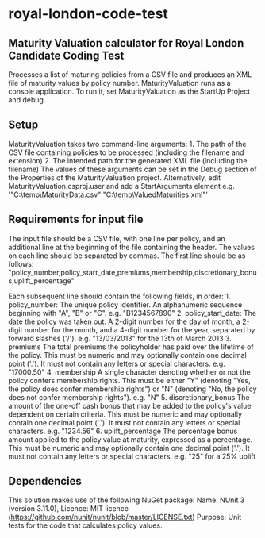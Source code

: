 # royal-london-code-test
Maturity Valuation calculator for Royal London Candidate Coding Test
--------------------------------------------------------------------

Processes a list of maturing policies from a CSV file and produces an XML file of maturity values by policy number.
MaturityValuation runs as a console application. To run it, set MaturityValuation as the StartUp Project and debug.


Setup
-----

MaturityValuation takes two command-line arguments:
	1. The path of the CSV file containing policies to be processed (including the filename and extension)
	2. The intended path for the generated XML file (including the filename)
The values of these arguments can be set in the Debug section of the Properties of the MaturityValuation project.
Alternatively, edit MaturityValuation.csproj.user and add a StartArguments element
e.g. '<StartArguments>"C:\temp\MaturityData.csv" "C:\temp\ValuedMaturities.xml"</StartArguments>'


Requirements for input file
---------------------------

The input file should be a CSV file, with one line per policy, and an additional line at the beginning of the file containing the header.
The values on each line should be separated by commas.
The first line should be as follows:
	"policy_number,policy_start_date,premiums,membership,discretionary_bonus,uplift_percentage"

Each subsequent line should contain the following fields, in order:
	1. policy_number:
		The unique policy identifier.
		An alphanumeric sequence beginning with "A", "B" or "C".
		e.g. "B1234567890"
	2. policy_start_date:
		The date the policy was taken out.
		A 2-digit number for the day of month, a 2-digit number for the month, and a 4-digit number for the year, separated by forward slashes ('/').
		e.g. "13/03/2013" for the 13th of March 2013
	3. premiums
		The total premiums the policyholder has paid over the lifetime of the policy.
		This must be numeric and may optionally contain one decimal point ('.'). It must not contain any letters or special characters.
		e.g. "17000.50"
	4. membership
		A single character denoting whether or not the policy confers membership rights.
		This must be either "Y" (denoting "Yes, the policy does confer membership rights") or "N" (denoting "No, the policy does not confer membership rights").
		e.g. "N"
	5. discretionary_bonus
		The amount of the one-off cash bonus that may be added to the policy's value dependent on certain criteria.
		This must be numeric and may optionally contain one decimal point ('.'). It must not contain any letters or special characters.
		e.g. "1234.56"
	6. uplift_percentage
		The percentage bonus amount applied to the policy value at maturity, expressed as a percentage.
		This must be numeric and may optionally contain one decimal point ('.'). It must not contain any letters or special characters.
		e.g. "25" for a 25% uplift
	
	
Dependencies
------------

This solution makes use of the following NuGet package:
	Name:		NUnit 3 (version 3.11.0),
	Licence:	MIT licence (https://github.com/nunit/nunit/blob/master/LICENSE.txt)
	Purpose:	Unit tests for the code that calculates policy values.